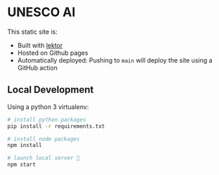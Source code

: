 # UNESCO AI

This static site is:

* Built with [lektor](https://www.getlektor.com/)
* Hosted on Github pages
* Automatically deployed: Pushing to `main` will deploy the site using a GitHub action

## Local Development

Using a python 3 virtualenv:

```sh
# install python packages
pip install -r requirements.txt

# install node packages
npm install

# launch local server 🚀
npm start
```
